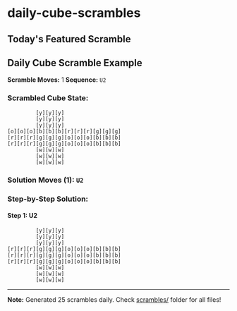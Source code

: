 # daily-cube-scrambles

## Today's Featured Scramble
## Daily Cube Scramble Example
**Scramble Moves:** 1
**Sequence:** `U2`

### Scrambled Cube State:
```
         [y][y][y]
         [y][y][y]
         [y][y][y]
[o][o][o][b][b][b][r][r][r][g][g][g]
[r][r][r][g][g][g][o][o][o][b][b][b]
[r][r][r][g][g][g][o][o][o][b][b][b]
         [w][w][w]
         [w][w][w]
         [w][w][w]

```

### Solution Moves (1): `U2`

### Step-by-Step Solution:
#### Step 1: U2
```
         [y][y][y]
         [y][y][y]
         [y][y][y]
[r][r][r][g][g][g][o][o][o][b][b][b]
[r][r][r][g][g][g][o][o][o][b][b][b]
[r][r][r][g][g][g][o][o][o][b][b][b]
         [w][w][w]
         [w][w][w]
         [w][w][w]

```

---
**Note:** Generated 25 scrambles daily. Check [scrambles/](scrambles/) folder for all files!
